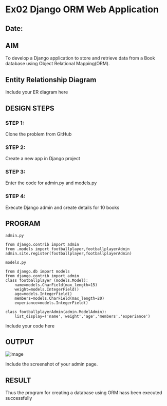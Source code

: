 # Ex02 Django ORM Web Application
## Date: 

## AIM
To develop a Django application to store and retrieve data from a Book database using Object Relational Mapping(ORM).

## Entity Relationship Diagram

Include your ER diagram here

## DESIGN STEPS

### STEP 1:
Clone the problem from GitHub

### STEP 2:
Create a new app in Django project

### STEP 3:
Enter the code for admin.py and models.py

### STEP 4:
Execute Django admin and create details for 10 books

## PROGRAM
```
admin.py

from django.contrib import admin
from .models import footballplayer,footballplayerAdmin
admin.site.register(footballplayer,footballplayerAdmin)

models.py

from django.db import models
from django.contrib import admin
class footballplayer (models.Model):
    name=models.CharField(max_length=15)
    weight=models.IntegerField()
    age=models.IntegerField()
    members=models.CharField(max_length=20)
    experiance=models.IntegerField()

class footballplayerAdmin(admin.ModelAdmin):
    list_display=('name','weight','age','members','experiance')

```
Include your code here

## OUTPUT
![image](https://github.com/Sarathi-006/ORM/assets/149349756/f2d94d60-ea4e-45f4-92b8-22a277eae61c)

Include the screenshot of your admin page.


## RESULT
Thus the program for creating a database using ORM hass been executed successfully
